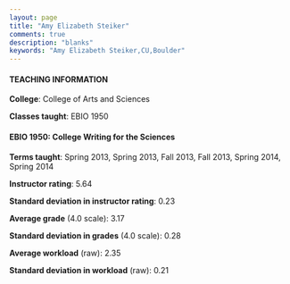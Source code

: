 ```yaml
---
layout: page
title: "Amy Elizabeth Steiker" 
comments: true
description: "blanks"
keywords: "Amy Elizabeth Steiker,CU,Boulder"
---
```

<head>
<script src="https://ajax.googleapis.com/ajax/libs/jquery/2.1.3/jquery.min.js"></script>
<script src="https://dl.dropboxusercontent.com/s/pc42nxpaw1ea4o9/highcharts.js?dl=0"></script>
<!-- <script src="../assets/js/highcharts.js"></script> -->
<style type="text/css">@font-face {
	font-family: "Bebas Neue";
	src: url(https://www.filehosting.org/file/details/544349/BebasNeue Regular.otf) format("opentype");
	}
	h1.Bebas { 
		font-family: "Bebas Neue", Verdana, Tahoma;
	}
</style>
</head>
	   
#### TEACHING INFORMATION

**College**: College of Arts and Sciences

**Classes taught**: EBIO 1950

#### EBIO 1950: College Writing for the Sciences

**Terms taught**: Spring 2013, Spring 2013, Fall 2013, Fall 2013, Spring 2014, Spring 2014

**Instructor rating**: 5.64

**Standard deviation in instructor rating**: 0.23

**Average grade** (4.0 scale): 3.17

**Standard deviation in grades** (4.0 scale): 0.28

**Average workload** (raw): 2.35

**Standard deviation in workload** (raw): 0.21

